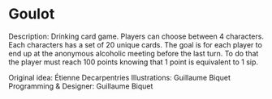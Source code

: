 # Goulot

Description: Drinking card game. Players can choose between 4 characters. Each characters has a set of 20 unique cards. The goal is for each player to end up at the anonymous alcoholic meeting before the last turn. To do that the player must reach 100 points knowing that 1 point is equivalent to 1 sip.

Original idea: Étienne Decarpentries
Illustrations: Guillaume Biquet
Programming & Designer: Guillaume Biquet

